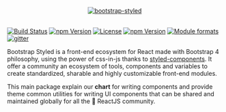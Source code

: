<div align="center">
  <a href="https://bootstrap-styled.github.io">
    <img alt="bootstrap-styled" src="https://user-images.githubusercontent.com/1866564/50375497-cda74880-0630-11e9-9f1e-e8d798dff47b.png" />
  </a>
  <br/>
  <br/>  
</div>

[![Build Status](https://travis-ci.org/bootstrap-styled/bootstrap-styled.svg?branch=master)](https://travis-ci.org/bootstrap-styled/bootstrap-styled) 
[![npm Version](https://img.shields.io/npm/v/bootstrap-styled.svg?style=flat)](https://www.npmjs.com/package/bootstrap-styled) 
[![License](https://img.shields.io/npm/l/bootstrap-styled.svg?style=flat)](https://www.npmjs.com/package/bootstrap-styled) 
[![npm Version](https://img.shields.io/node/v/bootstrap-styled.svg?style=flat)](https://www.npmjs.com/package/bootstrap-styled) 
[![Module formats](https://img.shields.io/badge/module%20formats-umd%2C%20cjs%2C%20esm-green.svg?style=flat)](https://www.npmjs.com/package/@bootstrap-styled/bootstrap-styled)
[![gitter](https://badges.gitter.im/bootstrap-styled/bootstrap-styled.svg)](https://gitter.im/bootstrap-styled)


Bootstrap Styled is a front-end ecosystem for React made with Bootstrap 4 philosophy, using the power of css-in-js thanks to [styled-components](https://www.styled-components.com/).
It offer a community an ecosystem of tools, components and variables to create standardized, sharable and highly customizable front-end modules.

This main package explain our **chart** for writing components and provide theme common utilities for writing UI components that can be shared and maintained globally for all the :rocket: ReactJS community.


